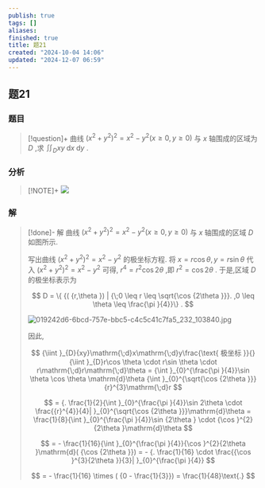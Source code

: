 ```yaml
---
publish: true
tags: []
aliases: 
finished: true
title: 题21
created: "2024-10-04 14:06"
updated: "2024-12-07 06:59"
---
```

## 题21
### 题目
> [!question]+
> 曲线 ${( {x}^{2} + {y}^{2}) }^{2} = {x}^{2} - {y}^{2}( {x \geq 0, y \geq 0})$ 与 $x$ 轴围成的区域为 $D$ ,求 ${\iint }_{D}{xy}\mathrm{\;d}x\mathrm{\;d}y$ .
### 分析
> [!NOTE]+
> ![](https://img.hwenyi.tech/202412071459310.webp)
### 解
> [!done]-
> 解 曲线 ${( {x}^{2} + {y}^{2}) }^{2} = {x}^{2} - {y}^{2}( {x \geq 0, y \geq 0})$ 与 $x$ 轴围成的区域 $D$ 如图所示.
> 
> 写出曲线 ${( {x}^{2} + {y}^{2}) }^{2} = {x}^{2} - {y}^{2}$ 的极坐标方程. 将 $x = r\cos \theta, y = r\sin \theta$ 代入 ${( {x}^{2} + {y}^{2}) }^{2} = {x}^{2} - {y}^{2}$ 可得, ${r}^{4} = {r}^{2}\cos {2\theta }$ ,即 ${r}^{2} = \cos {2\theta }$ . 于是,区域 $D$ 的极坐标表示为
> 
> $$
> D = \{ {( {r,\theta }) | {\;0 \leq r \leq \sqrt{\cos {2\theta }}}. ,0 \leq \theta \leq \frac{\pi }{4}}\} .
> $$
> 
> ![019242d6-6bcd-757e-bbc5-c4c5c41c7fa5_232_103840.jpg](https://img.hwenyi.tech/202409302017998.webp)
> 
> 因此,
> 
> $$
> {\iint }_{D}{xy}\mathrm{\;d}x\mathrm{\;d}y\frac{\text{ 极坐标 }}{}{\iint }_{D}r\cos \theta \cdot r\sin \theta \cdot r\mathrm{\;d}r\mathrm{\;d}\theta = {\int }_{0}^{\frac{\pi }{4}}\sin \theta \cos \theta \mathrm{d}\theta {\int }_{0}^{\sqrt{\cos {2\theta }}}{r}^{3}\mathrm{\;d}r
> $$
> 
> $$
> = {. \frac{1}{2}{\int }_{0}^{\frac{\pi }{4}}\sin 2\theta \cdot \frac{{r}^{4}}{4}| }_{0}^{\sqrt{\cos {2\theta }}}\mathrm{d}\theta = \frac{1}{8}{\int }_{0}^{\frac{\pi }{4}}\sin {2\theta } \cdot {\cos }^{2}{2\theta }\mathrm{d}\theta
> $$
> 
> $$
> = - \frac{1}{16}{\int }_{0}^{\frac{\pi }{4}}{\cos }^{2}{2\theta }\mathrm{d}( {\cos {2\theta }}) = - {. \frac{1}{16} \cdot \frac{{\cos }^{3}{2\theta }}{3}| }_{0}^{\frac{\pi }{4}}
> $$
> 
> $$
> = - \frac{1}{16} \times ( {0 - \frac{1}{3}}) = \frac{1}{48}\text{.}
> $$